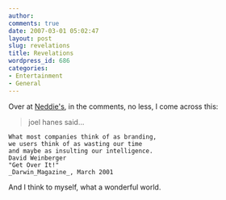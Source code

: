 ```yaml
---
author:
comments: true
date: 2007-03-01 05:02:47
layout: post
slug: revelations
title: Revelations
wordpress_id: 686
categories:
- Entertainment
- General
---
```


Over at [Neddie's](http://byneddiejingo.blogspot.com/2007/02/from-grand-coulee-dam-to-capital.html#comments), in the comments, no less, I come across this:

> joel hanes said...

    What most companies think of as branding,
    we users think of as wasting our time
    and maybe as insulting our intelligence.
    David Weinberger
    "Get Over It!"
    _Darwin_Magazine_, March 2001

And I think to myself, what a wonderful world.

